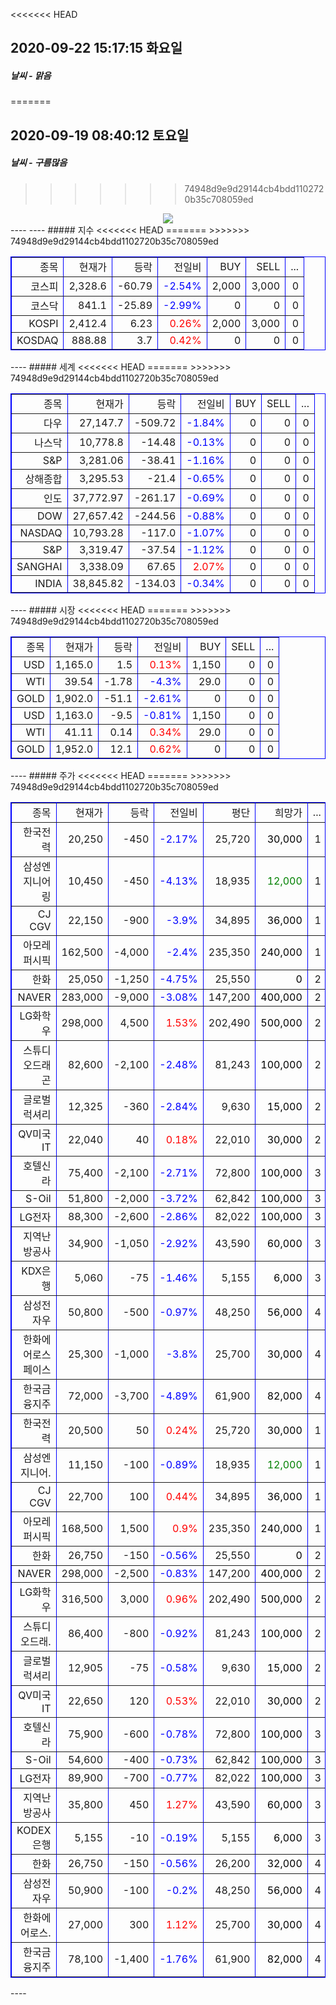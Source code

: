 <<<<<<< HEAD
##  2020-09-22 15:17:15   화요일 
##### 날씨   -   맑음
=======
##  2020-09-19 08:40:12   토요일 
##### 날씨   -   구름많음
>>>>>>> 74948d9e9d29144cb4bdd1102720b35c708059ed
<center><img src="../img/naver_weather_week.png"></center>
----
----
##### 지수
<table border="1" bordercolor="blue" align = "center" >
<tr align = "right" > <td>종목</td><td>현재가</td><td>등락</td><td>전일비</td><td>BUY</td><td>SELL</td><td>...</td>  </tr>
<<<<<<< HEAD
<tr align = "right" > <td>코스피</td><td>2,328.6</td><td>-60.79</td><td><font size="3" color="blue" >-2.54%</font> </td><td>2,000</td><td>3,000</td><td>0</td>  </tr>
<tr align = "right" > <td>코스닥</td><td>841.1</td><td>-25.89</td><td><font size="3" color="blue" >-2.99%</font> </td><td>0</td><td>0</td><td>0</td>  </tr>
=======
<tr align = "right" > <td>KOSPI</td><td>2,412.4</td><td>6.23</td><td><font size="3" color="red" >0.26%</font> </td><td>2,000</td><td>3,000</td><td>0</td>  </tr>
<tr align = "right" > <td>KOSDAQ</td><td>888.88</td><td>3.7</td><td><font size="3" color="red" >0.42%</font> </td><td>0</td><td>0</td><td>0</td>  </tr>
>>>>>>> 74948d9e9d29144cb4bdd1102720b35c708059ed
</table>
----
##### 세계
<table border="1" bordercolor="blue" align = "center" >
<tr align = "right" > <td>종목</td><td>현재가</td><td>등락</td><td>전일비</td><td>BUY</td><td>SELL</td><td>...</td>  </tr>
<<<<<<< HEAD
<tr align = "right" > <td>다우</td><td>27,147.7</td><td>-509.72</td><td><font size="3" color="blue" >-1.84%</font></td><td>0</td><td>0</td><td>0</td>  </tr>
<tr align = "right" > <td>나스닥</td><td>10,778.8</td><td>-14.48</td><td><font size="3" color="blue" >-0.13%</font></td><td>0</td><td>0</td><td>0</td>  </tr>
<tr align = "right" > <td>S&P</td><td>3,281.06</td><td>-38.41</td><td><font size="3" color="blue" >-1.16%</font></td><td>0</td><td>0</td><td>0</td>  </tr>
<tr align = "right" > <td>상해종합</td><td>3,295.53</td><td>-21.4</td><td><font size="3" color="blue" >-0.65%</font></td><td>0</td><td>0</td><td>0</td>  </tr>
<tr align = "right" > <td>인도</td><td>37,772.97</td><td>-261.17</td><td><font size="3" color="blue" >-0.69%</font></td><td>0</td><td>0</td><td>0</td>  </tr>
=======
<tr align = "right" > <td>DOW</td><td>27,657.42</td><td>-244.56</td><td><font size="3" color="blue" >-0.88%</font></td><td>0</td><td>0</td><td>0</td>  </tr>
<tr align = "right" > <td>NASDAQ</td><td>10,793.28</td><td>-117.0</td><td><font size="3" color="blue" >-1.07%</font></td><td>0</td><td>0</td><td>0</td>  </tr>
<tr align = "right" > <td>S&P</td><td>3,319.47</td><td>-37.54</td><td><font size="3" color="blue" >-1.12%</font></td><td>0</td><td>0</td><td>0</td>  </tr>
<tr align = "right" > <td>SANGHAI</td><td>3,338.09</td><td>67.65</td><td><font size="3" color="red" >2.07%</font></td><td>0</td><td>0</td><td>0</td>  </tr>
<tr align = "right" > <td>INDIA</td><td>38,845.82</td><td>-134.03</td><td><font size="3" color="blue" >-0.34%</font></td><td>0</td><td>0</td><td>0</td>  </tr>
>>>>>>> 74948d9e9d29144cb4bdd1102720b35c708059ed
</table>
----
##### 시장
<table border="1" bordercolor="blue" align = "center" >
<tr align = "right" > <td>종목</td><td>현재가</td><td>등락</td><td>전일비</td><td>BUY</td><td>SELL</td><td>...</td>  </tr>
<<<<<<< HEAD
<tr align = "right" > <td>USD</td><td>1,165.0</td><td>1.5</td><td><font size="3" color="red">0.13%</font></td><td>1,150</td><td>0</td><td>0</td>  </tr>
<tr align = "right" > <td>WTI</td><td>39.54</td><td>-1.78</td><td><font size="3" color="blue">-4.3%</font></td><td>29.0</td><td>0</td><td>0</td>  </tr>
<tr align = "right" > <td>GOLD</td><td>1,902.0</td><td>-51.1</td><td><font size="3" color="blue">-2.61%</font></td><td>0</td><td>0</td><td>0</td>  </tr>
=======
<tr align = "right" > <td>USD</td><td>1,163.0</td><td>-9.5</td><td><font size="3" color="blue">-0.81%</font></td><td>1,150</td><td>0</td><td>0</td>  </tr>
<tr align = "right" > <td>WTI</td><td>41.11</td><td>0.14</td><td><font size="3" color="red">0.34%</font></td><td>29.0</td><td>0</td><td>0</td>  </tr>
<tr align = "right" > <td>GOLD</td><td>1,952.0</td><td>12.1</td><td><font size="3" color="red">0.62%</font></td><td>0</td><td>0</td><td>0</td>  </tr>
>>>>>>> 74948d9e9d29144cb4bdd1102720b35c708059ed
</table>
----
##### 주가
<table border="1" bordercolor="blue" align = "center" >
<tr align = "right" > <td>종목</td><td>현재가</td><td>등락</td><td>전일비</td><td>평단</td><td>희망가</td><td>...</td>  </tr>
<<<<<<< HEAD
<tr align = "right" > <td>한국전력</td><td>20,250</td><td>-450</td><td><font size="3" color="blue">-2.17%</font></td><td>25,720</td><td><font size="3" color="black">30,000</font></td><td>1</td>  </tr>
<tr align = "right" > <td>삼성엔지니어링</td><td>10,450</td><td>-450</td><td><font size="3" color="blue">-4.13%</font></td><td>18,935</td><td><font size="3" color="green">12,000</font></td><td>1</td>  </tr>
<tr align = "right" > <td>CJ CGV</td><td>22,150</td><td>-900</td><td><font size="3" color="blue">-3.9%</font></td><td>34,895</td><td><font size="3" color="black">36,000</font></td><td>1</td>  </tr>
<tr align = "right" > <td>아모레퍼시픽</td><td>162,500</td><td>-4,000</td><td><font size="3" color="blue">-2.4%</font></td><td>235,350</td><td><font size="3" color="black">240,000</font></td><td>1</td>  </tr>
<tr align = "right" > <td>한화</td><td>25,050</td><td>-1,250</td><td><font size="3" color="blue">-4.75%</font></td><td>25,550</td><td><font size="3" color="black">0</font></td><td>2</td>  </tr>
<tr align = "right" > <td>NAVER</td><td>283,000</td><td>-9,000</td><td><font size="3" color="blue">-3.08%</font></td><td>147,200</td><td><font size="3" color="black">400,000</font></td><td>2</td>  </tr>
<tr align = "right" > <td>LG화학우</td><td>298,000</td><td>4,500</td><td><font size="3" color="red">1.53%</font></td><td>202,490</td><td><font size="3" color="black">500,000</font></td><td>2</td>  </tr>
<tr align = "right" > <td>스튜디오드래곤</td><td>82,600</td><td>-2,100</td><td><font size="3" color="blue">-2.48%</font></td><td>81,243</td><td><font size="3" color="black">100,000</font></td><td>2</td>  </tr>
<tr align = "right" > <td>글로벌럭셔리</td><td>12,325</td><td>-360</td><td><font size="3" color="blue">-2.84%</font></td><td>9,630</td><td><font size="3" color="black">15,000</font></td><td>2</td>  </tr>
<tr align = "right" > <td>QV미국IT</td><td>22,040</td><td>40</td><td><font size="3" color="red">0.18%</font></td><td>22,010</td><td><font size="3" color="black">30,000</font></td><td>2</td>  </tr>
<tr align = "right" > <td>호텔신라</td><td>75,400</td><td>-2,100</td><td><font size="3" color="blue">-2.71%</font></td><td>72,800</td><td><font size="3" color="black">100,000</font></td><td>3</td>  </tr>
<tr align = "right" > <td>S-Oil</td><td>51,800</td><td>-2,000</td><td><font size="3" color="blue">-3.72%</font></td><td>62,842</td><td><font size="3" color="black">100,000</font></td><td>3</td>  </tr>
<tr align = "right" > <td>LG전자</td><td>88,300</td><td>-2,600</td><td><font size="3" color="blue">-2.86%</font></td><td>82,022</td><td><font size="3" color="black">100,000</font></td><td>3</td>  </tr>
<tr align = "right" > <td>지역난방공사</td><td>34,900</td><td>-1,050</td><td><font size="3" color="blue">-2.92%</font></td><td>43,590</td><td><font size="3" color="black">60,000</font></td><td>3</td>  </tr>
<tr align = "right" > <td>KDX은행</td><td>5,060</td><td>-75</td><td><font size="3" color="blue">-1.46%</font></td><td>5,155</td><td><font size="3" color="black">6,000</font></td><td>3</td>  </tr>
<tr align = "right" > <td>삼성전자우</td><td>50,800</td><td>-500</td><td><font size="3" color="blue">-0.97%</font></td><td>48,250</td><td><font size="3" color="black">56,000</font></td><td>4</td>  </tr>
<tr align = "right" > <td>한화에어로스페이스</td><td>25,300</td><td>-1,000</td><td><font size="3" color="blue">-3.8%</font></td><td>25,700</td><td><font size="3" color="black">30,000</font></td><td>4</td>  </tr>
<tr align = "right" > <td>한국금융지주</td><td>72,000</td><td>-3,700</td><td><font size="3" color="blue">-4.89%</font></td><td>61,900</td><td><font size="3" color="black">82,000</font></td><td>4</td>  </tr>
=======
<tr align = "right" > <td>한국전력</td><td>20,500</td><td>50</td><td><font size="3" color="red">0.24%</font></td><td>25,720</td><td><font size="3" color="black">30,000</font></td><td>1</td>  </tr>
<tr align = "right" > <td>삼성엔지니어.</td><td>11,150</td><td>-100</td><td><font size="3" color="blue">-0.89%</font></td><td>18,935</td><td><font size="3" color="green">12,000</font></td><td>1</td>  </tr>
<tr align = "right" > <td>CJ CGV</td><td>22,700</td><td>100</td><td><font size="3" color="red">0.44%</font></td><td>34,895</td><td><font size="3" color="black">36,000</font></td><td>1</td>  </tr>
<tr align = "right" > <td>아모레퍼시픽</td><td>168,500</td><td>1,500</td><td><font size="3" color="red">0.9%</font></td><td>235,350</td><td><font size="3" color="black">240,000</font></td><td>1</td>  </tr>
<tr align = "right" > <td>한화</td><td>26,750</td><td>-150</td><td><font size="3" color="blue">-0.56%</font></td><td>25,550</td><td><font size="3" color="black">0</font></td><td>2</td>  </tr>
<tr align = "right" > <td>NAVER</td><td>298,000</td><td>-2,500</td><td><font size="3" color="blue">-0.83%</font></td><td>147,200</td><td><font size="3" color="black">400,000</font></td><td>2</td>  </tr>
<tr align = "right" > <td>LG화학우</td><td>316,500</td><td>3,000</td><td><font size="3" color="red">0.96%</font></td><td>202,490</td><td><font size="3" color="black">500,000</font></td><td>2</td>  </tr>
<tr align = "right" > <td>스튜디오드래.</td><td>86,400</td><td>-800</td><td><font size="3" color="blue">-0.92%</font></td><td>81,243</td><td><font size="3" color="black">100,000</font></td><td>2</td>  </tr>
<tr align = "right" > <td>글로벌럭셔리</td><td>12,905</td><td>-75</td><td><font size="3" color="blue">-0.58%</font></td><td>9,630</td><td><font size="3" color="black">15,000</font></td><td>2</td>  </tr>
<tr align = "right" > <td>QV미국IT</td><td>22,650</td><td>120</td><td><font size="3" color="red">0.53%</font></td><td>22,010</td><td><font size="3" color="black">30,000</font></td><td>2</td>  </tr>
<tr align = "right" > <td>호텔신라</td><td>75,900</td><td>-600</td><td><font size="3" color="blue">-0.78%</font></td><td>72,800</td><td><font size="3" color="black">100,000</font></td><td>3</td>  </tr>
<tr align = "right" > <td>S-Oil</td><td>54,600</td><td>-400</td><td><font size="3" color="blue">-0.73%</font></td><td>62,842</td><td><font size="3" color="black">100,000</font></td><td>3</td>  </tr>
<tr align = "right" > <td>LG전자</td><td>89,900</td><td>-700</td><td><font size="3" color="blue">-0.77%</font></td><td>82,022</td><td><font size="3" color="black">100,000</font></td><td>3</td>  </tr>
<tr align = "right" > <td>지역난방공사</td><td>35,800</td><td>450</td><td><font size="3" color="red">1.27%</font></td><td>43,590</td><td><font size="3" color="black">60,000</font></td><td>3</td>  </tr>
<tr align = "right" > <td>KODEX은행</td><td>5,155</td><td>-10</td><td><font size="3" color="blue">-0.19%</font></td><td>5,155</td><td><font size="3" color="black">6,000</font></td><td>3</td>  </tr>
<tr align = "right" > <td>한화</td><td>26,750</td><td>-150</td><td><font size="3" color="blue">-0.56%</font></td><td>26,200</td><td><font size="3" color="black">32,000</font></td><td>4</td>  </tr>
<tr align = "right" > <td>삼성전자우</td><td>50,900</td><td>-100</td><td><font size="3" color="blue">-0.2%</font></td><td>48,250</td><td><font size="3" color="black">56,000</font></td><td>4</td>  </tr>
<tr align = "right" > <td>한화에어로스.</td><td>27,000</td><td>300</td><td><font size="3" color="red">1.12%</font></td><td>25,700</td><td><font size="3" color="black">30,000</font></td><td>4</td>  </tr>
<tr align = "right" > <td>한국금융지주</td><td>78,100</td><td>-1,400</td><td><font size="3" color="blue">-1.76%</font></td><td>61,900</td><td><font size="3" color="black">82,000</font></td><td>4</td>  </tr>
>>>>>>> 74948d9e9d29144cb4bdd1102720b35c708059ed
</table>
----
